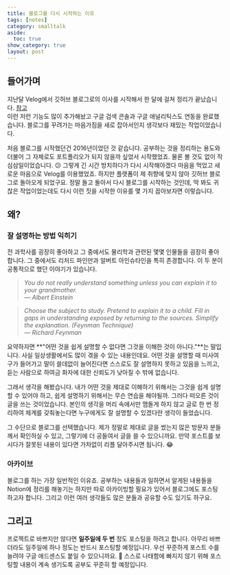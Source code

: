 ```yaml
---
title: 블로그를 다시 시작하는 이유
tags: [notes]
category: smalltalk
aside:
  toc: true
show_category: true
layout: post
---
```




<!--more-->

## 들어가며

지난달 Velog에서 깃허브 블로그로의 이사를 시작해서 한 달에 걸쳐 정리가 끝났습니다. [참고](https://otzslayer.github.io/잡담/2021/10/11/move-from-velog.html)   
이런 저런 기능도 많이 추가해놨고 구글 검색 콘솔과 구글 애널리틱스도 연동을 완료했습니다. 블로그를 꾸려가는 마음가짐을 새로 잡아서인지 생각보다 재밌는 작업이었습니다. 

처음 블로그를 시작했던건 2016년이었던 것 같습니다. 공부하는 것을 정리하는 용도와 더불어 그 자체로도 포트폴리오가 되지 않을까 싶었서 시작했었죠. 물론 볼 것도 없이 작심삼일이었습니다. 😕 그렇게 긴 시간 방치하다가 다시 시작해야겠다 마음을 먹었고 새로운 마음으로 Velog를 이용했었죠. 하지만 플랫폼이 제 취향에 맞지 않아 깃허브 블로그로 돌아오게 되었구요. 정말 돌고 돌아서 다시 블로그를 시작하는 것인데, 딱 봐도 귀찮은 작업이었는데도 다시 이런 짓을 시작한 이유를 몇 가지 꼽아보자면 이렇습니다.

## 왜?

### 잘 설명하는 방법 익히기

전 과학사를 굉장히 좋아하고 그 중에서도 물리학과 관련된 몇몇 인물들을 굉장히 좋아합니다. 그 중에서도 리처드 파인만과 알버트 아인슈타인을 특히 존경합니다. 이 두 분이 공통적으로 했던 이야기가 있습니다.

> *You do not really understand something unless you can explain it to your grandmother.  
— Albert Einstein*
> 

> *Choose the subject to study. Pretend to explain it to a child. Fill in gaps in understanding exposed by returning to the sources. Simplify the explanation. (Feynman Technique)  
— Richard Feynman*
> 

요약하자면 **"어떤 것을 쉽게 설명할 수 없다면 그것을 이해한 것이 아니다."**는 말입니다. 사실 일상생활에서도 많이 겪을 수 있는 내용인데요. 어떤 것을 설명할 때 미사여구가 들어가고 말이 쓸데없이 늘어진다면 스스로도 잘 설명하지 못하고 있음을 느끼고, 듣는 사람으로 하여금 화자에 대한 신뢰도가 낮아질 수 밖에 없습니다. 

그래서 생각을 해봤습니다. 내가 어떤 것을 제대로 이해하기 위해서는 그것을 쉽게 설명할 수 있어야 하고, 쉽게 설명하기 위해서는 무슨 연습을 해야될까. 그러다 떠오른 것이 글을 쓰는 것이었습니다. 본인의 생각을 머리 속에서만 맴돌게 하지 않고 글로 한 번 정리하여 체계를 갖춰놓는다면 누구에게도 잘 설명할 수 있겠다란 생각이 들었습니다.

그 수단으로 블로그를 선택했습니다. 제가 정말로 제대로 글을 썼는지 많은 방문자 분들께서 확인하실 수 있고, 그렇기에 더 공들여서 글을 쓸 수 있으니까요. 만약 포스트를 보시다가 잘못된 내용이 있다면 가차없이 리플 달아주시면 됩니다. 😂

### 아카이브

블로그를 하는 가장 일반적인 이유죠. 공부하는 내용들과 일하면서 알게된 내용들을 Notion에 정리를 해놓기는 하지만 따로 아카이빙할 필요가 있어서 블로그에도 포스팅하고자 합니다. 그리고 이런 여러 생각들도 많은 분들과 공유할 수도 있기도 하구요. 

## 그리고

프로젝트로 바쁘지만 않다면 **일주일에 두 번** 정도 포스팅을 하려고 합니다. 아무리 바쁘더라도 일주일에 하나 정도는 반드시 포스팅할 예정입니다. 우선 꾸준하게 포스트 수를 늘려야 구글 애드센스도 붙일 수 있으니까요. 🤑 스스로 나태함에 빠지지 않기 위해 포스팅할 내용이 계속 생기도록 공부도 꾸준히 할 예정입니다.
